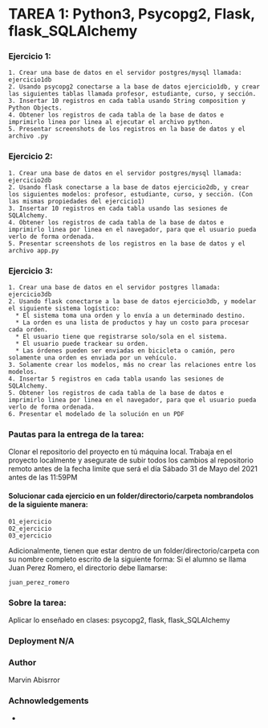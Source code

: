 # TAREA 1:    Python3, Psycopg2, Flask, flask_SQLAlchemy


### Ejercicio 1:
```
1. Crear una base de datos en el servidor postgres/mysql llamada: ejercicio1db
2. Usando psycopg2 conectarse a la base de datos ejercicio1db, y crear las siguientes tablas llamada profesor, estudiante, curso, y sección. 
3. Insertar 10 registros en cada tabla usando String composition y Python Objects.
4. Obtener los registros de cada tabla de la base de datos e imprimirlo linea por linea al ejecutar el archivo python.
5. Presentar screenshots de los registros en la base de datos y el archivo .py
```

### Ejercicio 2:

```
1. Crear una base de datos en el servidor postgres/mysql llamada: ejercicio2db
2. Usando flask conectarse a la base de datos ejercicio2db, y crear los siguientes modelos: profesor, estudiante, curso, y sección. (Con las mismas propiedades del ejercicio1)
3. Insertar 10 registros en cada tabla usando las sesiones de SQLAlchemy.
4. Obtener los registros de cada tabla de la base de datos e imprimirlo linea por linea en el navegador, para que el usuario pueda verlo de forma ordenada.
5. Presentar screenshots de los registros en la base de datos y el archivo app.py
```

### Ejercicio 3:

```
1. Crear una base de datos en el servidor postgres llamada: ejercicio3db
2. Usando flask conectarse a la base de datos ejercicio3db, y modelar el siguiente sistema logístico:
  * El sistema toma una orden y lo envía a un determinado destino.
  * La orden es una lista de productos y hay un costo para procesar cada orden.
  * El usuario tiene que registrarse solo/sola en el sistema.
  * El usuario puede trackear su orden.
  * Las órdenes pueden ser enviadas en bicicleta o camión, pero solamente una orden es enviada por un vehículo.
3. Solamente crear los modelos, más no crear las relaciones entre los modelos.
4. Insertar 5 registros en cada tabla usando las sesiones de SQLAlchemy.
5. Obtener los registros de cada tabla de la base de datos e imprimirlo linea por linea en el navegador, para que el usuario pueda verlo de forma ordenada.
6. Presentar el modelado de la solución en un PDF
```


### Pautas para la entrega de la tarea:

Clonar el repositorio del proyecto en tú máquina local. Trabaja en el proyecto localmente y asegurate de subir todos los
cambios al repositorio remoto antes de la fecha limite que será el día Sábado 31 de Mayo del 2021 antes de las 11:59PM

#### Solucionar cada ejercicio en un folder/directorio/carpeta nombrandolos de la siguiente manera:
```
01_ejercicio
02_ejercicio
03_ejercicio
```
Adicionalmente, tienen que estar dentro de un folder/directorio/carpeta con su nombre completo escrito de la siguiente forma: Si el alumno se llama Juan Perez Romero, el directorio debe llamarse:
```
juan_perez_romero
```

### Sobre la tarea:

Aplicar lo enseñado en clases: psycopg2, flask, flask_SQLAlchemy

### Deployment N/A

### Author

Marvin Abisrror

### Achnowledgements
-
